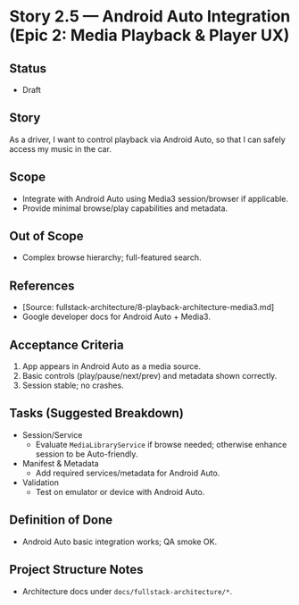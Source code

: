 # Story 2.5 — Android Auto Integration (Epic 2: Media Playback & Player UX)

## Status
- Draft

## Story
As a driver,
I want to control playback via Android Auto,
so that I can safely access my music in the car.

## Scope
- Integrate with Android Auto using Media3 session/browser if applicable.
- Provide minimal browse/play capabilities and metadata.

## Out of Scope
- Complex browse hierarchy; full-featured search.

## References
- [Source: fullstack-architecture/8-playback-architecture-media3.md]
- Google developer docs for Android Auto + Media3.

## Acceptance Criteria
1) App appears in Android Auto as a media source.
2) Basic controls (play/pause/next/prev) and metadata shown correctly.
3) Session stable; no crashes.

## Tasks (Suggested Breakdown)
- Session/Service
  - Evaluate `MediaLibraryService` if browse needed; otherwise enhance session to be Auto-friendly.
- Manifest & Metadata
  - Add required services/metadata for Android Auto.
- Validation
  - Test on emulator or device with Android Auto.

## Definition of Done
- Android Auto basic integration works; QA smoke OK.

## Project Structure Notes
- Architecture docs under `docs/fullstack-architecture/*`.

